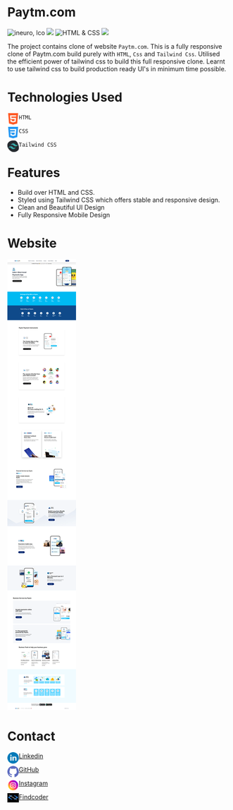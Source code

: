 # Paytm.com

![ineuro, lco](https://img.shields.io/badge/iNeuron-LCO-blue)
![](https://img.shields.io/badge/React%20Js-Tailwind%20CSS-brightgreen)
![HTML & CSS](https://img.shields.io/badge/HTML-CSS-green)
![](https://img.shields.io/badge/FindCoder-Full%20Stack%20Js%20Bootcamp-yellow)

The project contains clone of website `Paytm.com`. This is a fully responsive clone of Paytm.com build purely with `HTML`, `Css` and `Tailwind Css`. Utilised the efficient power of tailwind css to build this full responsive clone. 
Learnt to use tailwind css to build production ready UI's in minimum time possible. 



# Technologies Used

<img align="left" alt="HTML5" width="26px" src="./readmeAssets/html-5.png" /> `HTML`


<img align="left" alt="CSS3" width="26px" src="./readmeAssets/css-3.png" /> `CSS`


<img align="left" alt="Tailwind CSS" width="26px" src="./readmeAssets/Tailwind.png" /> `Tailwind CSS`

# Features
 - Build over HTML and CSS.
 - Styled using Tailwind CSS which offers stable and responsive design.
 - Clean and Beautiful UI Design
 - Fully Responsive Mobile Design

 # Website
 ![](./screenshots/fullpage.png)



 


 # Contact

 <img align="left" alt="HTML5" width="26px" src="./readmeAssets/linkedin.png" /> [Linkedin](https://www.linkedin.com/in/deepaksingh5219/)


<img align="left" alt="CSS3" width="26px" src="./readmeAssets/github.png" /> [GitHub](https://github.com/deepak-singh5219/)



<img align="left" alt="JavaScript" width="26px" src="./readmeAssets/instagram.png" /> [Instagram](https://www.instagram.com/deepak_singh_5219/)

<img align="left" alt="React Js" width="26px" src="./readmeAssets/findcoder.png" /> [Findcoder](https://www.findcoder.io/u/deepaksingh5219)


